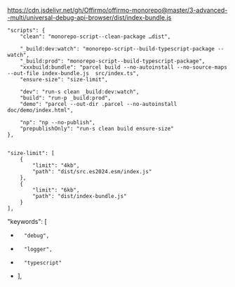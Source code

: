

https://cdn.jsdelivr.net/gh/Offirmo/offirmo-monorepo@master/3-advanced--multi/universal-debug-api-browser/dist/index-bundle.js



	"scripts": {
		"clean": "monorepo-script--clean-package …dist",

		"_build:dev:watch": "monorepo-script--build-typescript-package --watch",
		"_build:prod": "monorepo-script--build-typescript-package",
		"xxxbuild:bundle": "parcel build --no-autoinstall --no-source-maps --out-file index-bundle.js  src/index.ts",
		"ensure-size": "size-limit",

		"dev": "run-s clean _build:dev:watch",
		"build": "run-p _build:prod",
		"demo": "parcel --out-dir .parcel --no-autoinstall doc/demo/index.html",

		"np": "np --no-publish",
		"prepublishOnly": "run-s clean build ensure-size"
	},


	"size-limit": [
		{
			"limit": "4kb",
			"path": "dist/src.es2024.esm/index.js"
		},
		{
			"limit": "6kb",
			"path": "dist/index-bundle.js"
		}
	],


"keywords": [
-		"debug",
-		"logger",
-		"typescript"
-	],
